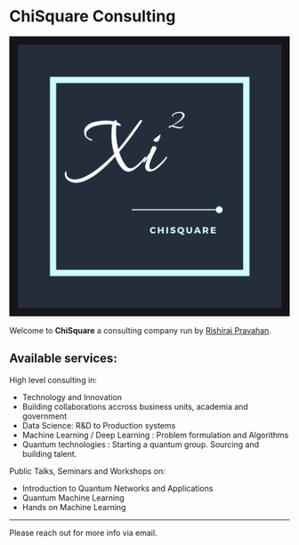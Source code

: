 # ChiSquare Consulting

<p align="center">
  <img alt="ChiSquare Logo" width="600" src="/images/Chisquare.png">
</p>


Welcome to **ChiSquare** a consulting company run by [Rishiraj Pravahan](https://www.chisquare.info/about). 

## Available services:

High level consulting in:
* Technology and Innovation
* Building collaborations accross business units, academia and government
* Data Science: R&D to Production systems
* Machine Learning / Deep Learning : Problem formulation and Algorithms 
* Quantum technologies : Starting a quantum group. Sourcing and building talent.

Public Talks, Seminars and Workshops on:
* Introduction to Quantum Networks and Applications
* Quantum Machine Learning
* Hands on Machine Learning

---

Please reach out for more info via email. 

